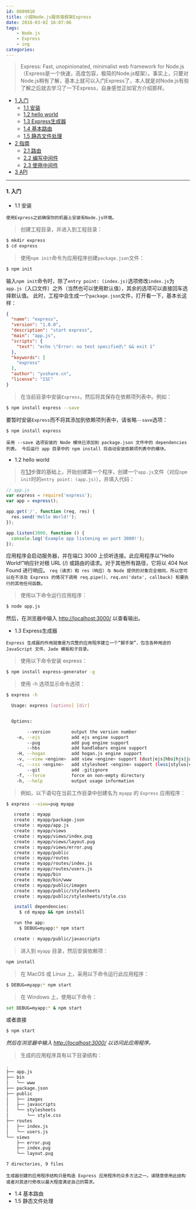 ```yaml
---
id: 0809010
title: 小窥Node.js服务端框架Express
date: 2018-03-02 16:07:06
tags:
    - Node.js
    - Express
    - ing
categories:
---
```


> Express: Fast, unopinionated, minimalist web framework for Node.js（Express是一个快速，高度包容，极简的Node.js框架）。事实上，只要对Node.js稍有了解，基本上就可以入门Express了，本人就是对Node.js有些了解之后就去学习了一下Express，自身感觉正如官方介绍那样。

- <a href="#start">1 入门</a>
    - <a href="#install">1.1 安装</a>
    - <a href="#hello">1.2 hello world</a>
    - <a href="#generator">1.3 Express生成器</a>
    - <a href="#basicrouter">1.4 基本路由</a>
    - <a href="#static">1.5 静态文件处理</a>
- <a href="#guide">2 指南</a>
    - <a href="#router">2.1 路由</a>
    - <a href="#writingmiddleware">2.2 编写中间件</a> 
    - <a href="#useingmiddleware">2.3 使用中间件</a> 
- <a href="#api">3 API</a>
---

#### <a name="start">1. 入门</a>

- <a name="install">1.1 安装</a>

`使用Express之前确保你的机器上安装有Node.js环境。`

> 创建工程目录，并进入到工程目录：

```bash
$ mkdir express
$ cd express
```

> 使用`npm init`命令为应用程序创建`package.json`文件：

```bash
$ npm init
```
输入`npm init`命令时，除了`entry point: (index.js)`选项修改`index.js`为`app.js`（入口文件）之外（当然也可以使用默认值），其余的选项可以直接回车选择默认值。
此时，工程中会生成一个`package.json`文件，打开看一下，基本长这样：
```json
{
  "name": "express",
  "version": "1.0.0",
  "description": "start express",
  "main": "app.js",
  "scripts": {
    "test": "echo \"Error: no test specified\" && exit 1"
  },
  "keywords": [
    "express"
  ],
  "author": "yvshare.cn",
  "license": "ISC"
}
```

> 在当前目录中安装`Express`，然后将其保存在依赖项列表中。例如：

```bash
$ npm install express --save
```
要暂时安装`Express`而不将其添加到依赖项列表中，请省略`--save`选项：
```bash
$ npm install express
```
`采用 --save 选项安装的 Node 模块已添加到 package.json 文件中的 dependencies 列表。 今后运行 app 目录中的 npm install 将自动安装依赖项列表中的模块。`

- <a name="hello">1.2 hello world</a>

> 在<a href="#install">1.1</a>步骤的基础上，开始创建第一个程序，创建一个`app.js`文件（对应`npm init`时的`entry point: (app.js)`），并填入代码：

```js
// app.js
var express = require('express');
var app = express();

app.get('/', function (req, res) {
  res.send('Hello World!');
});

app.listen(3000, function () {
  console.log('Example app listening on port 3000!');
});
```
应用程序会启动服务器，并在端口 3000 上侦听连接。此应用程序以“Hello World!”响应针对根 URL (/) 或路由的请求。对于其他所有路径，它将以 404 Not Found 进行响应。
`req（请求）和 res（响应）与 Node 提供的对象完全相同，所以您可以在不涉及 Express 的情况下调用 req.pipe()、req.on('data', callback) 和要执行的其他任何函数。`

> 使用以下命令运行应用程序：

```bash
$ node app.js
```
然后，在浏览器中输入 [http://localhost:3000/](http://localhost:3000/) 以查看输出。

- <a name="generator">1.3 Express生成器</a>

`Express 生成器的作用就像是为完整的应用程序建立一个“脚手架”，包含各种用途的 JavaScript 文件、Jade 模板和子目录。`

> 使用以下命令安装 express：

```bash
$ npm install express-generator -g
```

> 使用 -h 选项显示命令选项：

```bash
$ express -h

  Usage: express [options] [dir]


  Options:

        --version        output the version number
    -e, --ejs            add ejs engine support
        --pug            add pug engine support
        --hbs            add handlebars engine support
    -H, --hogan          add hogan.js engine support
    -v, --view <engine>  add view <engine> support (dust|ejs|hbs|hjs|jade|pug|twig|vash) (defaults to jade                                                                                                                                   )
    -c, --css <engine>   add stylesheet <engine> support (less|stylus|compass|sass) (defaults to plain css                                                                                                                                   )
        --git            add .gitignore
    -f, --force          force on non-empty directory
    -h, --help           output usage information
```

> 例如，以下语句在当前工作目录中创建名为 `myapp` 的 `Express` 应用程序：

```bash
$ express --view=pug myapp

   create : myapp
   create : myapp/package.json
   create : myapp/app.js
   create : myapp/views
   create : myapp/views/index.pug
   create : myapp/views/layout.pug
   create : myapp/views/error.pug
   create : myapp/public
   create : myapp/routes
   create : myapp/routes/index.js
   create : myapp/routes/users.js
   create : myapp/bin
   create : myapp/bin/www
   create : myapp/public/images
   create : myapp/public/stylesheets
   create : myapp/public/stylesheets/style.css

   install dependencies:
     $ cd myapp && npm install

   run the app:
     $ DEBUG=myapp:* npm start

   create : myapp/public/javascripts
```

> 进入到 `myapp` 目录，然后安装依赖项：

```bash
npm install
```

> 在 MacOS 或 Linux 上，采用以下命令运行此应用程序：

```bash
$ DEBUG=myapp:* npm start
```

> 在 Windows 上，使用以下命令：

```bash
set DEBUG=myapp:* & npm start
```
或者直接
```bash
$ npm start
```

*然后在浏览器中输入 [http://localhost:3000/](http://localhost:3000/) 以访问此应用程序。*

> 生成的应用程序具有以下目录结构：

```bash
.
├── app.js
├── bin
│   └── www
├── package.json
├── public
│   ├── images
│   ├── javascripts
│   └── stylesheets
│       └── style.css
├── routes
│   ├── index.js
│   └── users.js
└── views
    ├── error.pug
    ├── index.pug
    └── layout.pug

7 directories, 9 files
```
`生成器创建的应用程序结构只是构造 Express 应用程序的众多方法之一。请随意使用此结构或者对其进行修改以最大程度满足自己的需求。`

- <a name="basicrouter">1.4 基本路由</a>
- <a name="static">1.5 静态文件处理</a>